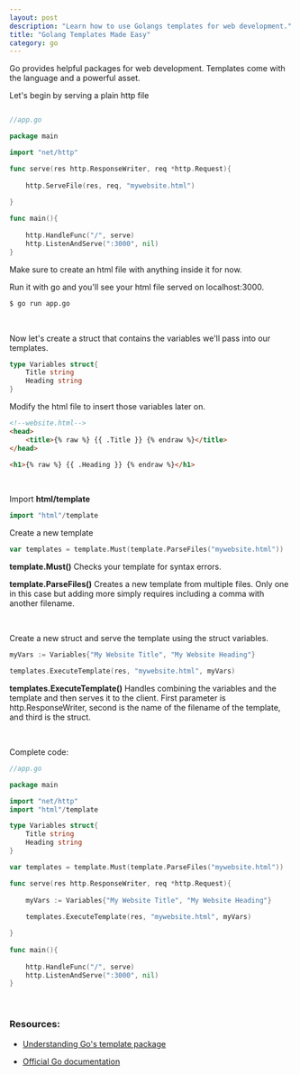 ```yaml
---
layout: post
description: "Learn how to use Golangs templates for web development."
title: "Golang Templates Made Easy"
category: go
---
```


Go provides helpful packages for web development. Templates come with the language and a powerful asset.

<!--more-->

Let's begin by serving a plain http file

```go

//app.go

package main

import "net/http"

func serve(res http.ResponseWriter, req *http.Request){
	 
	http.ServeFile(res, req, "mywebsite.html")

}
			
func main(){
	
	http.HandleFunc("/", serve)
	http.ListenAndServe(":3000", nil)
}
```

Make sure to create an html file with anything inside it for now.

Run it with go and you'll see your html file served on localhost:3000.

```bash
$ go run app.go
```

<br>

Now let's create a struct that contains the variables we'll pass into our templates.

```go
type Variables struct{
	Title string
	Heading string
}
```

Modify the html file to insert those variables later on.


```html
<!--website.html-->
<head>
	<title>{% raw %} {{ .Title }} {% endraw %}</title>
</head>

<h1>{% raw %} {{ .Heading }} {% endraw %}</h1>
```

<br>

Import **html/template**

```go
import "html"/template
```

Create a new template 

```go
var templates = template.Must(template.ParseFiles("mywebsite.html"))
```

**template.Must()** Checks your template for syntax errors. 

**template.ParseFiles()** Creates a new template from multiple files. Only one in this case but adding more simply requires including a comma with another filename.

<br>

Create a new struct and serve the template using the struct variables.

```go
myVars := Variables{"My Website Title", "My Website Heading"}

templates.ExecuteTemplate(res, "mywebsite.html", myVars)
```
**templates.ExecuteTemplate()** Handles combining the variables and the template and then serves it to the client. First parameter is http.ResponseWriter, second is the name of the filename of the template, and third is the struct. 

<br>

Complete code: 

```go
//app.go

package main

import "net/http"
import "html"/template

type Variables struct{
	Title string
	Heading string
}

var templates = template.Must(template.ParseFiles("mywebsite.html"))

func serve(res http.ResponseWriter, req *http.Request){
	 
	myVars := Variables{"My Website Title", "My Website Heading"}
	
	templates.ExecuteTemplate(res, "mywebsite.html", myVars)

}
			
func main(){
	
	http.HandleFunc("/", serve)
	http.ListenAndServe(":3000", nil)
}

```

<br>

### Resources:

* [Understanding Go's template package](https://medium.com/@IndianGuru/understanding-go-s-template-package-c5307758fab0#.sseham6e0) 

* [Official Go documentation](https://golang.org/pkg/html/template/)





